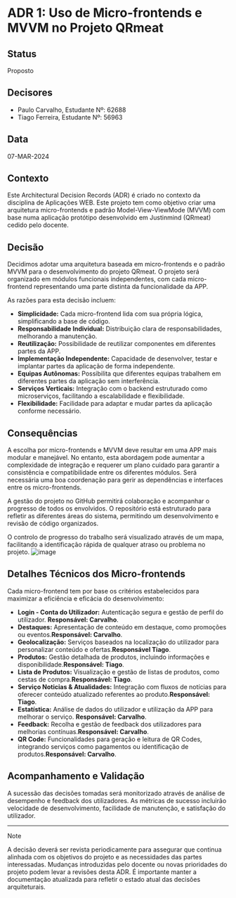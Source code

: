 # ADR 1: Uso de Micro-frontends e MVVM no Projeto QRmeat

## Status
Proposto

## Decisores
- Paulo Carvalho, Estudante Nº: 62688
- Tiago Ferreira, Estudante Nº: 56963

## Data
07-MAR-2024

## Contexto
Este Architectural Decision Records (ADR) é criado no contexto da disciplina de Aplicações WEB. Este projeto tem como objetivo criar uma arquitetura micro-frontends e padrão Model-View-ViewMode (MVVM) com base numa aplicação protótipo desenvolvido em Justinmind (QRmeat) cedido pelo docente.

## Decisão
Decidimos adotar uma arquitetura baseada em micro-frontends e o padrão MVVM para o desenvolvimento do projeto QRmeat. O projeto será organizado em módulos funcionais independentes, com cada micro-frontend representando uma parte distinta da funcionalidade da APP.

As razões para esta decisão incluem:

- **Simplicidade:** Cada micro-frontend lida com sua própria lógica, simplificando a base de código.
- **Responsabilidade Individual:** Distribuição clara de responsabilidades, melhorando a manutenção.
- **Reutilização:** Possibilidade de reutilizar componentes em diferentes partes da APP.
- **Implementação Independente:** Capacidade de desenvolver, testar e implantar partes da aplicação de forma independente.
- **Equipas Autônomas:** Possibilita que diferentes equipas trabalhem em diferentes partes da aplicação sem interferência.
- **Serviços Verticais:** Integração com o backend estruturado como microserviços, facilitando a escalabilidade e flexibilidade.
- **Flexibilidade:** Facilidade para adaptar e mudar partes da aplicação conforme necessário.

## Consequências
A escolha por micro-frontends e MVVM deve resultar em uma APP mais modular e manejável. No entanto, esta abordagem pode aumentar a complexidade de integração e requerer um plano cuidado para garantir a consistência e compatibilidade entre os diferentes módulos. Será necessária uma boa coordenação para gerir as dependências e interfaces entre os micro-frontends.

A gestão do projeto no GitHub permitirá colaboração e acompanhar o progresso de todos os envolvidos. O repositório está estruturado para refletir as diferentes áreas do sistema, permitindo um desenvolvimento e revisão de código organizados.

O controlo de progresso do trabalho será visualizado através de um mapa, facilitando a identificação rápida de qualquer atraso ou problema no projeto.
![image](https://github.com/PauloRTC/Grup-47-QRmeat/assets/162343860/2cfbd231-f814-46c6-b4eb-982918f2d0dc)

## Detalhes Técnicos dos Micro-frontends
Cada micro-frontend tem por base os critérios estabelecidos para maximizar a eficiência e eficácia do desenvolvimento:

- **Login - Conta do Utilizador:** Autenticação segura e gestão de perfil do utilizador. **Responsável: Carvalho**.
- **Destaques:** Apresentação de conteúdo em destaque, como promoções ou eventos.**Responsável: Carvalho**.
- **Geolocalização:** Serviços baseados na localização do utilizador para personalizar conteúdo e ofertas.**Responsável Tiago**.
- **Produtos:** Gestão detalhada de produtos, incluindo informações e disponibilidade.**Responsável: Tiago**.
- **Lista de Produtos:** Visualização e gestão de listas de produtos, como cestas de compra.**Responsável: Tiago**.
- **Serviço Noticias & Atualidades:** Integração com fluxos de notícias para oferecer conteúdo atualizado referentes ao produto.**Responsável: Tiago**.
- **Estatística:** Análise de dados do utilizador e utilização da APP para melhorar o serviço. **Responsável: Carvalho**.
- **Feedback:** Recolha e gestão de feedback dos utilizadores para melhorias contínuas.**Responsável: Carvalho**.
- **QR Code:** Funcionalidades para geração e leitura de QR Codes, integrando serviços como pagamentos ou identificação de produtos.**Responsável: Carvalho**.

## Acompanhamento e Validação
A sucessão das decisões tomadas será monitorizado através de análise de desempenho e feedback dos utilizadores. As métricas de sucesso incluirão velocidade de desenvolvimento, facilidade de manutenção, e satisfação do utilizador.

---

>[!NOTE]
>A decisão deverá ser revista periodicamente para assegurar que continua alinhada com os objetivos do projeto e as necessidades das  partes interessadas. Mudanças introduzidas pelo docente ou novas prioridades do projeto podem levar a revisões desta ADR. É importante manter a documentação atualizada para refletir o estado atual das decisões arquiteturais.
